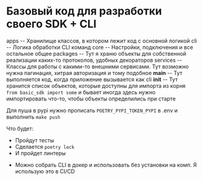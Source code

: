# Базовый код для разработки своего SDK + CLI

apps -- Хранилище классов, в котором лежит код с основной логикой
cli -- Логика обработки CLI команд
core -- Настройки, подключения и все остальное общее 
packages -- Тут я храню объекты для собственной реализации каких-то протоколов, удобных декораторов
services -- Классы для работы с какими-то внешними сервисами. Тут возможно нужна пагинация, хитрая авторизация и тому подобное
__main__ -- Тут выполняется код, когда приложение вызывается как cli
__init__ -- Тут хранится список объектов, которые доступны для импорта из корня `from basic_sdk import some` и бывает иногда здесь нужно импортировать что-то, чтобы объекты определились при старте


Для пуша в pypi нужно прописать `POETRY_PYPI_TOKEN_PYPI` в .env и выполнить `make push`

Что будет:
- Пройдут тесты
- Сделается `poetry lock`
- И пройдет линтеры

+ Можно собрать CLI в докер и использовать без установки на комп. Я использую это в CI/CD